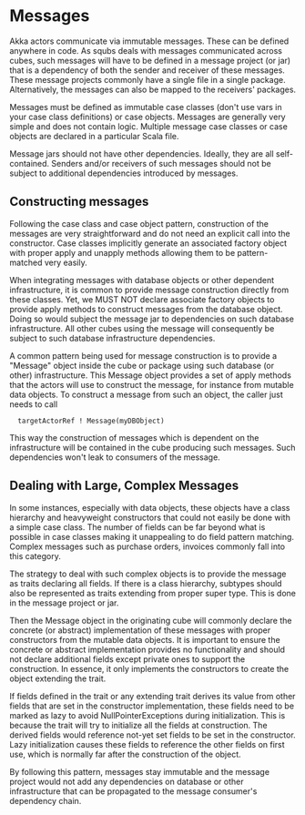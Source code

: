 Messages
========

Akka actors communicate via immutable messages. These can be defined anywhere in code. As squbs deals with messages
communicated across cubes, such messages will have to be defined in a message project (or jar) that is a dependency
of both the sender and receiver of these messages. These message projects commonly have a single file in a single
package. Alternatively, the messages can also be mapped to the receivers' packages.

Messages must be defined as immutable case classes (don't use vars in your case class definitions) or case objects.
Messages are generally very simple and does not contain logic. Multiple message case classes or case objects
are declared in a particular Scala file.

Message jars should not have other dependencies. Ideally, they are all self-contained. Senders and/or receivers of such
messages should not be subject to additional dependencies introduced by messages.

Constructing messages
---------------------

Following the case class and case object pattern, construction of the messages are very straightforward and do not
need an explicit call into the constructor. Case classes implicitly generate an associated factory object with proper
apply and unapply methods allowing them to be pattern-matched very easily.

When integrating messages with database objects or other dependent infrastructure, it is common to provide message
construction directly from these classes. Yet, we MUST NOT declare associate factory objects to provide apply methods
to construct messages from the database object. Doing so would subject the message jar to dependencies on such database
infrastructure. All other cubes using the message will consequently be subject to such database infrastructure
dependencies.

A common pattern being used for message construction is to provide a "Message" object inside the cube or package using
such database (or other) infrastructure. This Message object provides a set of apply methods that
the actors will use to construct the message, for instance from mutable data objects. To construct a message from such
an object, the caller just needs to call

```
  targetActorRef ! Message(myDBObject)
```

This way the construction of messages which is dependent on the infrastructure will be contained in the cube producing
such messages. Such dependencies won't leak to consumers of the message.

Dealing with Large, Complex Messages
------------------------------------

In some instances, especially with data objects, these objects have a class hierarchy and heavyweight constructors
that could not easily be done with a simple case class. The number of fields can be far beyond what is possible in
case classes making it unappealing to do field pattern matching. Complex messages such as purchase orders, invoices
commonly fall into this category.

The strategy to deal with such complex objects is to provide the message as traits declaring all fields. If there
is a class hierarchy, subtypes should also be represented as traits extending from proper super type. This is done
in the message project or jar.

Then the Message object in the originating cube will commonly declare the concrete (or abstract) implementation of
these messages with proper constructors from the mutable data objects. It is important to ensure the concrete or
abstract implementation provides no functionality and should not declare additional fields except private ones
to support the construction. In essence, it only implements the constructors to create the object extending the trait.

If fields defined in the trait or any extending trait derives its value from other fields that are set in the
constructor implementation, these fields need to be marked as lazy to avoid NullPointerExceptions during initialization.
This is because the trait will try to initialize all the fields at construction. The derived fields would reference
not-yet set fields to be set in the constructor. Lazy initialization causes these fields to reference the other fields
on first use, which is normally far after the construction of the object.

By following this pattern, messages stay immutable and the message project would not add any dependencies on database
or other infrastructure that can be propagated to the message consumer's dependency chain.